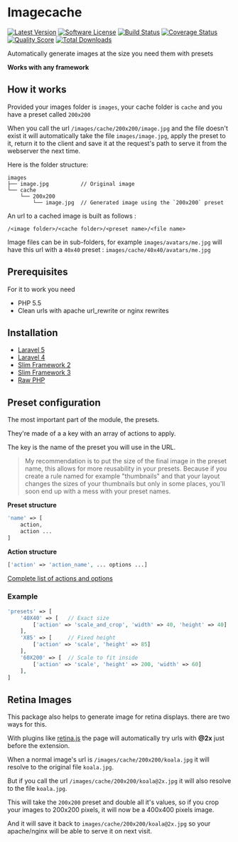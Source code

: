 # Imagecache
[![Latest Version](https://img.shields.io/github/release/onigoetz/imagecache.svg?style=flat-square)](https://github.com/onigoetz/imagecache/releases)
[![Software License](https://img.shields.io/badge/license-MIT-brightgreen.svg?style=flat-square)](https://github.com/onigoetz/imagecache/blob/master/LICENSE.md)
[![Build Status](https://img.shields.io/travis/onigoetz/imagecache/master.svg?style=flat-square)](https://travis-ci.org/onigoetz/imagecache)
[![Coverage Status](https://img.shields.io/scrutinizer/coverage/g/onigoetz/imagecache.svg?style=flat-square)](https://scrutinizer-ci.com/g/onigoetz/imagecache/code-structure)
[![Quality Score](https://img.shields.io/scrutinizer/g/onigoetz/imagecache.svg?style=flat-square)](https://scrutinizer-ci.com/g/onigoetz/imagecache)
[![Total Downloads](https://img.shields.io/packagist/dt/onigoetz/imagecache.svg?style=flat-square)](https://packagist.org/packages/onigoetz/imagecache)

Automatically generate images at the size you need them with presets

__Works with any framework__

## How it works

Provided your images folder is `images`, your cache folder is `cache` and you have a preset called `200x200`

When you call the url `/images/cache/200x200/image.jpg` and the file doesn't exist it will automatically take the file `images/image.jpg`, apply the preset to it, return it to the client and save it at the request's path to serve it from the webserver the next time.

Here is the folder structure:
```
images
├── image.jpg          // Original image
└── cache
    └── 200x200
        └── image.jpg  // Generated image using the `200x200` preset
```

An url to a cached image is built as follows :

`/<image folder>/<cache folder>/<preset name>/<file name>`

Image files can be in sub-folders, for example  `images/avatars/me.jpg` will have this url with a `40x40` preset : `images/cache/40x40/avatars/me.jpg`

## Prerequisites
For it to work you need

- PHP 5.5
- Clean urls with apache url_rewrite or nginx rewrites

## Installation

- [Laravel 5](http://github.com/onigoetz/imagecache/tree/master/docs/laravel5.md)
- [Laravel 4](http://github.com/onigoetz/imagecache/tree/master/docs/laravel.md)
- [Slim Framework 2](http://github.com/onigoetz/imagecache/tree/master/docs/slim.md)
- [Slim Framework 3](http://github.com/onigoetz/imagecache/tree/master/docs/slim3.md)
- [Raw PHP](http://github.com/onigoetz/imagecache/tree/master/docs/raw.md)

## Preset configuration

The most important part of the module, the presets.

They're made of a a key with an array of actions to apply.

The key is the name of the preset you will use in the URL.

>
> My recommendation is to put the size of the final image in the preset name,
> this allows for more reusability in your presets.
> Because if you create a rule named for example "thumbnails" and that your
> layout changes the sizes of your thumbnails but only in some places,
> you'll soon end up with a mess with your preset names.
>

__Preset structure__

```php
'name' => [
    action,
    action ...
]
```

__Action structure__

```php
['action' => 'action_name', ... options ...]
```

[Complete list of actions and options](http://github.com/onigoetz/imagecache/tree/master/docs/actions.md)

### Example

```php
'presets' => [
    '40X40' => [   // Exact size
        ['action' => 'scale_and_crop', 'width' => 40, 'height' => 40]
    ],
    'X85' => [     // Fixed height
        ['action' => 'scale', 'height' => 85]
    ],
    '60X200' => [  // Scale to fit inside
        ['action' => 'scale', 'height' => 200, 'width' => 60]
    ],
]
```

## Retina Images

This package also helps to generate image for retina displays. there are two ways for this.

With plugins like [retina.js](http://retinajs.com/) the page will automatically try urls with __@2x__ just before the extension.

When a normal image's url is `/images/cache/200x200/koala.jpg` it will resolve to the original file `koala.jpg`.

But if you call the url `/images/cache/200x200/koala@2x.jpg` it will also resolve to the file `koala.jpg`.

This will take the `200x200` preset and double all it's values, so if you crop your images to 200x200 pixels, it will now be a 400x400 pixels image.

And it will save it back to `images/cache/200x200/koala@2x.jpg` so your apache/nginx will be able to serve it on next visit.
